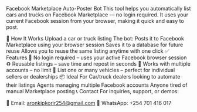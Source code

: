 Facebook Marketplace Auto-Poster Bot
This tool helps you automatically list cars and trucks on Facebook Marketplace — no login required. It uses your current Facebook session from your browser, making it quick and easy to post.

🔧 How It Works
Upload a car or truck listing
The bot:
Posts it to Facebook Marketplace using your browser session
Saves it to a database for future reuse
Allows you to reuse the same listing anytime with one click
✅ Features
🔐 No login required – uses your active Facebook browser session
♻️ Reusable listings – save time and repost in seconds
👥 Works with multiple accounts – no limit
🚛 List one or many vehicles – perfect for individual sellers or dealerships
📦 Ideal For
Car/truck dealers looking to automate their listings
Agents managing multiple Facebook accounts
Anyone tired of manual Marketplace posting
📞 Contact
For inquiries, support, or demos:

📧 Email: aronkipkorir254@gmail.com
💬 WhatsApp: +254 701 416 017
